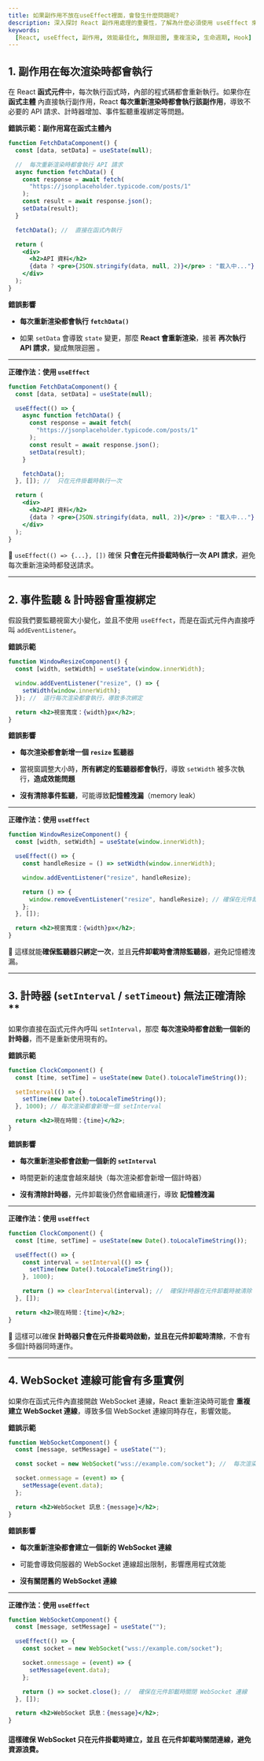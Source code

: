 ```yaml
---
title: 如果副作用不放在useEffect裡面，會發生什麼問題呢?
description: 深入探討 React 副作用處理的重要性，了解為什麼必須使用 useEffect 來管理副作用，避免效能問題與無限迴圈
keywords:
  [React, useEffect, 副作用, 效能最佳化, 無限迴圈, 重複渲染, 生命週期, Hook]
---
```


## 1. 副作用在每次渲染時都會執行

在 React **函式元件**中，每次執行函式時，內部的程式碼都會重新執行。如果你在 **函式主體** 內直接執行副作用，React **每次重新渲染時都會執行該副作用**，導致不必要的 API 請求、計時器增加、事件監聽重複綁定等問題。

**錯誤示範：副作用寫在函式主體內**

```jsx
function FetchDataComponent() {
  const [data, setData] = useState(null);

  //  每次重新渲染時都會執行 API 請求
  async function fetchData() {
    const response = await fetch(
      "https://jsonplaceholder.typicode.com/posts/1"
    );
    const result = await response.json();
    setData(result);
  }

  fetchData(); //  直接在函式內執行

  return (
    <div>
      <h2>API 資料</h2>
      {data ? <pre>{JSON.stringify(data, null, 2)}</pre> : "載入中..."}
    </div>
  );
}
```

**錯誤影響**

- **每次重新渲染都會執行 `fetchData()`**

- 如果 `setData` 會導致 `state` 變更，那麼 **React 會重新渲染**，接著 **再次執行 API 請求**，變成無限迴圈 。

---

**正確作法：使用 `useEffect`**

```jsx
function FetchDataComponent() {
  const [data, setData] = useState(null);

  useEffect(() => {
    async function fetchData() {
      const response = await fetch(
        "https://jsonplaceholder.typicode.com/posts/1"
      );
      const result = await response.json();
      setData(result);
    }

    fetchData();
  }, []); //  只在元件掛載時執行一次

  return (
    <div>
      <h2>API 資料</h2>
      {data ? <pre>{JSON.stringify(data, null, 2)}</pre> : "載入中..."}
    </div>
  );
}
```

🔹 `useEffect(() => {...}, [])` 確保 **只會在元件掛載時執行一次 API 請求**，避免每次重新渲染時都發送請求。

---

## 2. 事件監聽 & 計時器會重複綁定

假設我們要監聽視窗大小變化，並且不使用 `useEffect`，而是在函式元件內直接呼叫 `addEventListener`。

**錯誤示範**

```jsx
function WindowResizeComponent() {
  const [width, setWidth] = useState(window.innerWidth);

  window.addEventListener("resize", () => {
    setWidth(window.innerWidth);
  }); //  這行每次渲染都會執行，導致多次綁定

  return <h2>視窗寬度：{width}px</h2>;
}
```

**錯誤影響**

- **每次渲染都會新增一個 `resize` 監聽器**

- 當視窗調整大小時，**所有綁定的監聽器都會執行**，導致 `setWidth` 被多次執行，**造成效能問題**

- **沒有清除事件監聽**，可能導致**記憶體洩漏**（memory leak）

---

**正確作法：使用 `useEffect`**

```jsx
function WindowResizeComponent() {
  const [width, setWidth] = useState(window.innerWidth);

  useEffect(() => {
    const handleResize = () => setWidth(window.innerWidth);

    window.addEventListener("resize", handleResize);

    return () => {
      window.removeEventListener("resize", handleResize); // 確保在元件卸載時清除事件監聽
    };
  }, []);

  return <h2>視窗寬度：{width}px</h2>;
}
```

🔹 這樣就能**確保監聽器只綁定一次**，並且**元件卸載時會清除監聽器**，避免記憶體洩漏。

---

## 3. 計時器 (`setInterval` / `setTimeout`) 無法正確清除\*\*

如果你直接在函式元件內呼叫 `setInterval`，那麼 **每次渲染時都會啟動一個新的計時器**，而不是重新使用現有的。

**錯誤示範**

```jsx
function ClockComponent() {
  const [time, setTime] = useState(new Date().toLocaleTimeString());

  setInterval(() => {
    setTime(new Date().toLocaleTimeString());
  }, 1000); // 每次渲染都會新增一個 setInterval

  return <h2>現在時間：{time}</h2>;
}
```

**錯誤影響**

- **每次重新渲染都會啟動一個新的 `setInterval`**

- 時間更新的速度會越來越快（每次渲染都會新增一個計時器）

- **沒有清除計時器**，元件卸載後仍然會繼續運行，導致 **記憶體洩漏**

---

**正確作法：使用 `useEffect`**

```jsx
function ClockComponent() {
  const [time, setTime] = useState(new Date().toLocaleTimeString());

  useEffect(() => {
    const interval = setInterval(() => {
      setTime(new Date().toLocaleTimeString());
    }, 1000);

    return () => clearInterval(interval); //  確保計時器在元件卸載時被清除
  }, []);

  return <h2>現在時間：{time}</h2>;
}
```

🔹 這樣可以確保 **計時器只會在元件掛載時啟動，並且在元件卸載時清除**，不會有多個計時器同時運作。

---

## 4. WebSocket 連線可能會有多重實例

如果你在函式元件內直接開啟 WebSocket 連線，React 重新渲染時可能會 **重複建立 WebSocket 連線**，導致多個 WebSocket 連線同時存在，影響效能。

**錯誤示範**

```jsx
function WebSocketComponent() {
  const [message, setMessage] = useState("");

  const socket = new WebSocket("wss://example.com/socket"); //  每次渲染都會建立新連線

  socket.onmessage = (event) => {
    setMessage(event.data);
  };

  return <h2>WebSocket 訊息：{message}</h2>;
}
```

**錯誤影響**

- **每次重新渲染都會建立一個新的 WebSocket 連線**

- 可能會導致伺服器的 WebSocket 連線超出限制，影響應用程式效能

- **沒有關閉舊的 WebSocket 連線**

---

**正確作法：使用 `useEffect`**

```jsx
function WebSocketComponent() {
  const [message, setMessage] = useState("");

  useEffect(() => {
    const socket = new WebSocket("wss://example.com/socket");

    socket.onmessage = (event) => {
      setMessage(event.data);
    };

    return () => socket.close(); //  確保在元件卸載時關閉 WebSocket 連線
  }, []);

  return <h2>WebSocket 訊息：{message}</h2>;
}
```

#### 這樣確保 WebSocket **只在元件掛載時建立**，並且 **在元件卸載時關閉連線**，避免資源浪費。
